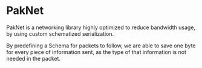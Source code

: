 # PakNet
PakNet is a networking library highly optimized to reduce bandwidth usage, by using custom schematized serialization. 

By predefining a Schema for packets to follow, we are able to save one byte for every piece of information sent, as the type of that information is not needed in the packet. 
